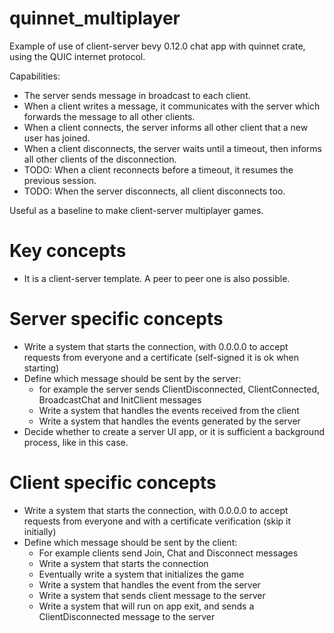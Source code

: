 # quinnet_multiplayer
Example of use of client-server bevy 0.12.0 chat app with quinnet crate, using the QUIC internet protocol.

Capabilities:
- The server sends message in broadcast to each client.
- When a client writes a message, it communicates with the server which forwards the message to all other clients.
- When a client connects, the server informs all other client that a new user has joined.
- When a client disconnects, the server waits until a timeout, then informs all other clients of the disconnection.
- TODO: When a client reconnects before a timeout, it resumes the previous session.
- TODO: When the server disconnects, all client disconnects too.

Useful as a baseline to make client-server multiplayer games.

# Key concepts
- It is a client-server template. A peer to peer one is also possible.
# Server specific concepts
- Write a system that starts the connection, with 0.0.0.0 to accept requests from everyone and a certificate (self-signed it is ok when starting)
- Define which message should be sent by the server:
  - for example the server sends ClientDisconnected, ClientConnected, BroadcastChat and InitClient messages
  - Write a system that handles the events received from the client
  - Write a system that handles the events generated by the server
- Decide whether to create a server UI app, or it is sufficient a background process, like in this case.
# Client specific concepts
- Write a system that starts the connection, with 0.0.0.0 to accept requests from everyone and with a certificate verification (skip it initially)
- Define which message should be sent by the client:
  - For example clients send Join, Chat and Disconnect messages
  - Write a system that starts the connection
  - Eventually write a system that initializes the game
  - Write a system that handles the event from the server
  - Write a system that sends client message to the server
  - Write a system that will run on app exit, and sends a ClientDisconnected message to the server
